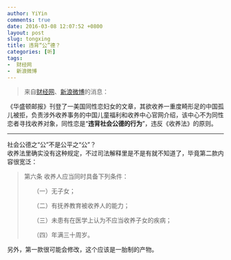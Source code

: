 ```yaml
---
author: YiYin
comments: true
date: 2016-03-08 12:07:52 +0800
layout: post
slug: tongxing
title: 违背“公”德？
categories: [听]
tags:
-  财经网
-  新浪微博
---
```

<div class="quote"> <blockquote>
    	来自<a href="http://overseas.caijing.com.cn/20160309/4083905.shtml">财经网</a>、<a href="http://weibo.com/1642088277/DlqNznGaE?ref=home&rid=14_0_1_2667328957508466076&type=comment#_rnd1457496842047">新浪微博</a>的消息：  
    </blockquote>
</div>

《华盛顿邮报》刊登了一美国同性恋妇女的文章，其欲收养一重度畸形足的中国孤儿被拒，负责涉外收养事务的中国儿童福利和收养中心官网介绍，该中心不为同性恋者寻找收养对象，同性恋是“**违背社会公德的行为**”，违反《收养法》的原则。

<hr/>
<div class="commentsonquote">
<div class="yiyin">社会公德之“公”不是公平之“公”？</div>
<div class="yizi">收养法里确实没有这种规定，不过司法解释里是不是有就不知道了，毕竟第二款内容很宽泛：
<blockquote>第六条   收养人应当同时具备下列条件：

　　（一）无子女；

　　（二）有抚养教育被收养人的能力；

　　（三）未患有在医学上认为不应当收养子女的疾病；

　　（四）年满三十周岁。</blockquote>
另外，第一款很可能会修改，这个应该是一胎制的产物。
</div>
</div>
